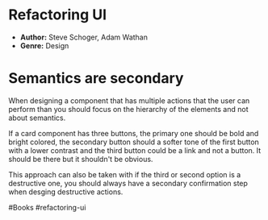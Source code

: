 # Refactoring UI
- **Author:** Steve Schoger, Adam Wathan
- **Genre:** Design

# Semantics are secondary
When designing a component that has multiple actions that the user can perform than you should focus on the hierarchy of the elements and not about semantics.

If a card component has three buttons, the primary one should be bold and bright colored, the secondary button should a softer tone of the first button with a lower contrast and the third button could be a link and not a button. It should be there but it shouldn't be obvious.

This approach can also be taken with if the third or second option is a destructive one, you should always have a secondary confirmation step when desging destructive actions.

#Books #refactoring-ui 